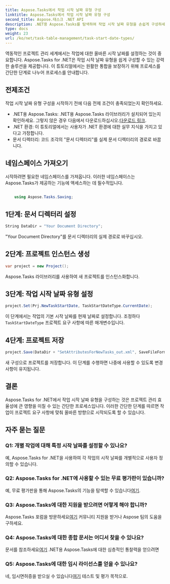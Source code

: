 ```yaml
---
title: Aspose.Tasks에서 작업 시작 날짜 유형 구성
linktitle: Aspose.Tasks에서 작업 시작 날짜 유형 구성
second_title: Aspose.태스크 .NET API
description: .NET용 Aspose.Tasks를 탐색하여 작업 시작 날짜 유형을 손쉽게 구성하세요. 프로젝트 관리를 쉽게 최적화하세요. 지금 무료 평가판을 다운로드하세요!
type: docs
weight: 23
url: /ko/net/task-table-management/task-start-date-types/
---
```

역동적인 프로젝트 관리 세계에서는 작업에 대한 올바른 시작 날짜를 설정하는 것이 중요합니다. Aspose.Tasks for .NET은 작업 시작 날짜 유형을 쉽게 구성할 수 있는 강력한 솔루션을 제공합니다. 이 튜토리얼에서는 원활한 통합을 보장하기 위해 프로세스를 간단한 단계로 나누어 프로세스를 안내합니다.
## 전제조건
작업 시작 날짜 유형 구성을 시작하기 전에 다음 전제 조건이 충족되었는지 확인하세요.
- .NET용 Aspose.Tasks: .NET용 Aspose.Tasks 라이브러리가 설치되어 있는지 확인하세요. 그렇지 않은 경우 다음에서 다운로드하십시오.[다운로드 링크](https://releases.aspose.com/tasks/net/).
- .NET 환경: 이 튜토리얼에서는 사용자가 .NET 환경에 대한 실무 지식을 가지고 있다고 가정합니다.
- 문서 디렉터리: 코드 조각의 "문서 디렉터리"를 실제 문서 디렉터리의 경로로 바꿉니다.
## 네임스페이스 가져오기
시작하려면 필요한 네임스페이스를 가져옵니다. 이러한 네임스페이스는 Aspose.Tasks가 제공하는 기능에 액세스하는 데 필수적입니다.
```csharp
    
    using Aspose.Tasks.Saving;
```
## 1단계: 문서 디렉터리 설정
```csharp
String DataDir = "Your Document Directory";
```
"Your Document Directory"를 문서 디렉터리의 실제 경로로 바꾸십시오.
## 2단계: 프로젝트 인스턴스 생성
```csharp
var project = new Project();
```
Aspose.Tasks 라이브러리를 사용하여 새 프로젝트를 인스턴스화합니다.
## 3단계: 작업 시작 날짜 유형 설정
```csharp
project.Set(Prj.NewTaskStartDate, TaskStartDateType.CurrentDate);
```
 이 단계에서는 작업의 기본 시작 날짜를 현재 날짜로 설정합니다. 조정하다`TaskStartDateType` 프로젝트 요구 사항에 따른 매개변수입니다.
## 4단계: 프로젝트 저장
```csharp
project.Save(DataDir + "SetAttributesForNewTasks_out.xml", SaveFileFormat.Xml);
```
새 구성으로 프로젝트를 저장합니다. 이 단계를 수행하면 나중에 사용할 수 있도록 변경 사항이 유지됩니다.
## 결론
Aspose.Tasks for .NET에서 작업 시작 날짜 유형을 구성하는 것은 프로젝트 관리 효율성에 큰 영향을 미칠 수 있는 간단한 프로세스입니다. 이러한 간단한 단계를 따르면 작업이 프로젝트 요구 사항에 맞춰 올바른 방향으로 시작되도록 할 수 있습니다.
## 자주 묻는 질문
### Q1: 개별 작업에 대해 특정 시작 날짜를 설정할 수 있나요?
예, Aspose.Tasks for .NET을 사용하여 각 작업의 시작 날짜를 개별적으로 사용자 정의할 수 있습니다.
### Q2: Aspose.Tasks for .NET에 사용할 수 있는 무료 평가판이 있습니까?
 예, 무료 평가판을 통해 Aspose.Tasks의 기능을 탐색할 수 있습니다[여기](https://releases.aspose.com/).
### Q3: Aspose.Tasks에 대한 지원을 받으려면 어떻게 해야 합니까?
 Aspose.Tasks 포럼을 방문하세요[여기](https://forum.aspose.com/c/tasks/15) 커뮤니티 지원을 받거나 Aspose 팀의 도움을 구하세요.
### Q4: Aspose.Tasks에 대한 종합 문서는 어디서 찾을 수 있나요?
 문서를 참조하세요[여기](https://reference.aspose.com/tasks/net/) .NET용 Aspose.Tasks에 대한 심층적인 통찰력을 얻으려면
### Q5: Aspose.Tasks에 대한 임시 라이선스를 얻을 수 있나요?
 네, 임시면허증을 받으실 수 있습니다[여기](https://purchase.aspose.com/temporary-license/) 테스트 및 평가 목적으로.